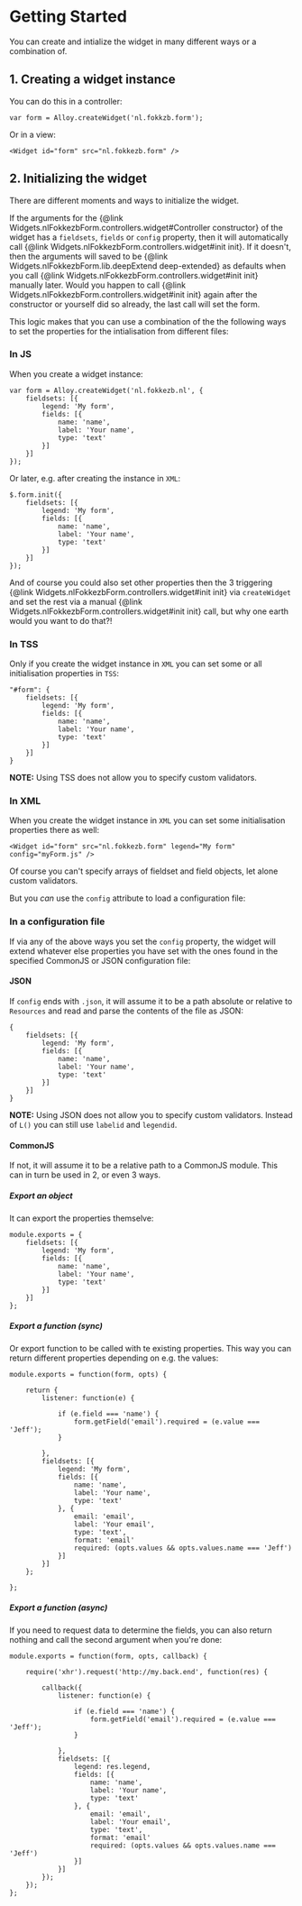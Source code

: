 # Getting Started

You can create and intialize the widget in many different ways or a combination of.

## 1. Creating a widget instance

You can do this in a controller:

	var form = Alloy.createWidget('nl.fokkzb.form');
	
Or in a view:

	<Widget id="form" src="nl.fokkezb.form" />
	
## 2. Initializing the widget
There are different moments and ways to initialize the widget.

If the arguments for the {@link Widgets.nlFokkezbForm.controllers.widget#Controller constructor} of the widget has a `fieldsets`, `fields` or `config` property, then it will automatically call {@link Widgets.nlFokkezbForm.controllers.widget#init init}. If it doesn't, then the arguments will saved to be {@link Widgets.nlFokkezbForm.lib.deepExtend deep-extended} as defaults when you call {@link Widgets.nlFokkezbForm.controllers.widget#init init} manually later. Would you happen to call {@link Widgets.nlFokkezbForm.controllers.widget#init init} again after the constructor or yourself did so already, the last call will set the form.

This logic makes that you can use a combination of the the following ways to set the properties for the intialisation from different files:

### In JS

When you create a widget instance:

	var form = Alloy.createWidget('nl.fokkezb.nl', {
		fieldsets: [{
			legend: 'My form',			
			fields: [{
				name: 'name',
				label: 'Your name',
				type: 'text'
			}]
		}]
	});
	
Or later, e.g. after creating the instance in `XML`:

	$.form.init({
		fieldsets: [{
			legend: 'My form',			
			fields: [{
				name: 'name',
				label: 'Your name',
				type: 'text'
			}]
		}]
	});
	
And of course you could also set other properties then the 3 triggering {@link Widgets.nlFokkezbForm.controllers.widget#init init} via `createWidget` and set the rest via a manual {@link Widgets.nlFokkezbForm.controllers.widget#init init} call, but why one earth would you want to do that?!
	
### In TSS

Only if you create the widget instance in `XML` you can set some or all initialisation properties in `TSS`:

	"#form": {
		fieldsets: [{
			legend: 'My form',			
			fields: [{
				name: 'name',
				label: 'Your name',
				type: 'text'
			}]
		}]
	}	

**NOTE:** Using TSS does not allow you to specify custom validators.
	
### In XML

When you create the widget instance in `XML` you can set some initialisation properties there as well:

	<Widget id="form" src="nl.fokkezb.form" legend="My form" config="myForm.js" />
	
Of course you can't specify arrays of fieldset and field objects, let alone custom validators.

But you *can* use the `config` attribute to load a configuration file:

### In a configuration file

If via any of the above ways you set the `config` property, the widget will extend whatever else properties you have set with the ones found in the specified CommonJS or JSON configuration file:

#### JSON

If `config` ends with `.json`, it will assume it to be a path absolute or relative to `Resources` and read and parse the contents of the file as JSON:

	{
		fieldsets: [{
			legend: 'My form',			
			fields: [{
				name: 'name',
				label: 'Your name',
				type: 'text'
			}]
		}]
	}
	
**NOTE:** Using JSON does not allow you to specify custom validators. Instead of `L()` you can still use `labelid` and `legendid`.

#### CommonJS

If not, it will assume it to be a relative path to a CommonJS module. This can in turn be used in 2, or even 3 ways.

##### Export an object
It can export the properties themselve:

	module.exports = {
		fieldsets: [{
			legend: 'My form',			
			fields: [{
				name: 'name',
				label: 'Your name',
				type: 'text'
			}]
		}]
	};
	
##### Export a function (sync)
Or export function to be called with te existing properties. This way you can return different properties depending on e.g. the values:

	module.exports = function(form, opts) {
	
		return {
			listener: function(e) {
				
				if (e.field === 'name') {
					form.getField('email').required = (e.value === 'Jeff');
				}
			
			},
			fieldsets: [{
				legend: 'My form',			
				fields: [{
					name: 'name',
					label: 'Your name',
					type: 'text'
				}, {
					email: 'email',
					label: 'Your email',
					type: 'text',
					format: 'email'
					required: (opts.values && opts.values.name === 'Jeff')
				}]
			}]
		};
	
	};

##### Export a function (async)
If you need to request data to determine the fields, you can also return nothing and call the second argument when you're done:

	module.exports = function(form, opts, callback) {
	
		require('xhr').request('http://my.back.end', function(res) {
		
			callback({
				listener: function(e) {
					
					if (e.field === 'name') {
						form.getField('email').required = (e.value === 'Jeff');
					}
				
				},
				fieldsets: [{
					legend: res.legend,			
					fields: [{
						name: 'name',
						label: 'Your name',
						type: 'text'
					}, {
						email: 'email',
						label: 'Your email',
						type: 'text',
						format: 'email'
						required: (opts.values && opts.values.name === 'Jeff')
					}]
				}]
			});
		});
	};